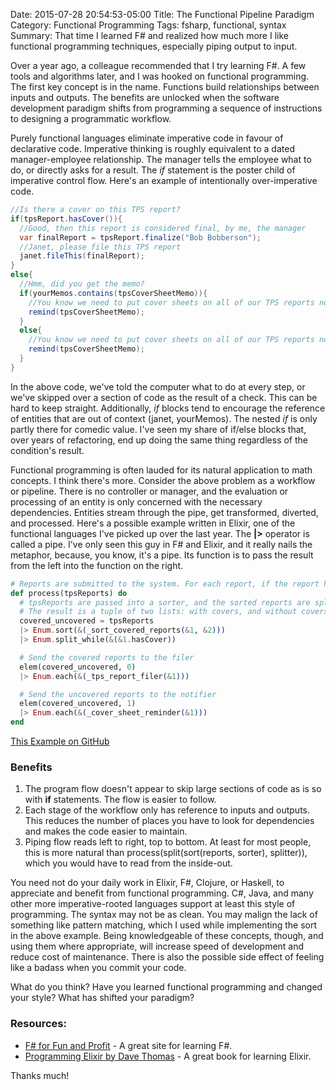 Date: 2015-07-28 20:54:53-05:00
Title: The Functional Pipeline Paradigm
Category: Functional Programming
Tags: fsharp, functional, syntax
Summary: That time I learned F# and realized how much more I like functional programming techniques, especially piping output to input.

Over a year ago, a colleague recommended that I try learning F#. A few tools and algorithms later, and I was hooked on functional programming. The first key concept is in the name. Functions build relationships between inputs and outputs. The benefits are unlocked when the software development paradigm shifts from programming a sequence of instructions to designing a programmatic workflow.

Purely functional languages eliminate imperative code in favour of declarative code. Imperative thinking is roughly equivalent to a dated manager-employee relationship. The manager tells the employee what to do, or directly asks for a result. The *if* statement is the poster child of imperative control flow. Here's an example of intentionally over-imperative code.

```cs
//Is there a cover on this TPS report?
if(tpsReport.hasCover()){
  //Good, then this report is considered final, by me, the manager
  var finalReport = tpsReport.finalize("Bob Bobberson");
  //Janet, please file this TPS report
  janet.fileThis(finalReport);
}
else{
  //Hmm, did you get the memo?
  if(yourMemos.contains(tpsCoverSheetMemo)){
    //You know we need to put cover sheets on all of our TPS reports now
    remind(tpsCoverSheetMemo);
  }
  else{
    //You know we need to put cover sheets on all of our TPS reports now
    remind(tpsCoverSheetMemo);
  }
}
```

In the above code, we've told the computer what to do at every step, or we've skipped over a section of code as the result of a check. This can be hard to keep straight. Additionally, *if* blocks tend to encourage the reference of entities that are out of context (janet, yourMemos). The nested *if* is only partly there for comedic value. I've seen my share of if/else blocks that, over years of refactoring, end up doing the same thing regardless of the condition's result.

Functional programming is often lauded for its natural application to math concepts. I think there's more. Consider the above problem as a workflow or pipeline. There is no controller or manager, and the evaluation or processing of an entity is only concerned with the necessary dependencies. Entities stream through the pipe, get transformed, diverted, and processed. Here's a possible example written in Elixir, one of the functional languages I've picked up over the last year. The **|>** operator is called a pipe. I've only seen this guy in F# and Elixir, and it really nails the metaphor, because, you know, it's a pipe. Its function is to pass the result from the left into the function on the right.

```elixir
# Reports are submitted to the system. For each report, if the report has a cover sheet, the report must be filed. The system must send an alert for all reports that don't have cover sheets.
def process(tpsReports) do
  # tpsReports are passed into a sorter, and the sorted reports are split into two lists depending on presence of a cover sheet
  # The result is a tuple of two lists: with covers, and without covers
  covered_uncovered = tpsReports
  |> Enum.sort(&(_sort_covered_reports(&1, &2)))
  |> Enum.split_while(&(&1.hasCover))

  # Send the covered reports to the filer
  elem(covered_uncovered, 0)
  |> Enum.each(&(_tps_report_filer(&1)))

  # Send the uncovered reports to the notifier
  elem(covered_uncovered, 1)
  |> Enum.each(&(_cover_sheet_reminder(&1)))
end
```

[This Example on GitHub](https://github.com/adamkrieger/learn_elixir/blob/master/tps_processor.exs)

### Benefits
1. The program flow doesn't appear to skip large sections of code as is so with **if** statements. The flow is easier to follow.
2. Each stage of the workflow only has reference to inputs and outputs. This reduces the number of places you have to look for dependencies and makes the code easier to maintain.
3. Piping flow reads left to right, top to bottom. At least for most people, this is more natural than process(split(sort(reports, sorter), splitter)), which you would have to read from the inside-out.

You need not do your daily work in Elixir, F#, Clojure, or Haskell, to appreciate and benefit from functional programming. C#, Java, and many other more imperative-rooted languages support at least this style of programming. The syntax may not be as clean. You may malign the lack of something like pattern matching, which I used while implementing the sort in the above example. Being knowledgeable of these concepts, though, and using them where appropriate, will increase speed of development and reduce cost of maintenance. There is also the possible side effect of feeling like a badass when you commit your code.

What do you think? Have you learned functional programming and changed your style? What has shifted your paradigm?

### Resources:
* [F# for Fun and Profit](http://fsharpforfunandprofit.com/) - A great site for learning F#.
* [Programming Elixir by Dave Thomas](https://pragprog.com/book/elixir/programming-elixir) - A great book for learning Elixir.

Thanks much!
